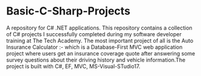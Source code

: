 # Basic-C-Sharp-Projects
A repository for C# .NET applications.
This repository contains a collection of C# projects I successfully completed during my software developer training at The Tech Academy. The most important project of all is the Auto Insurance Calculator :- which is a  Database-First MVC web application project where users get an insurance coverage
quote after answering some survey questions about their driving history and vehicle information.The project is built with C#, EF, MVC, MS-Visual-STudio17.
